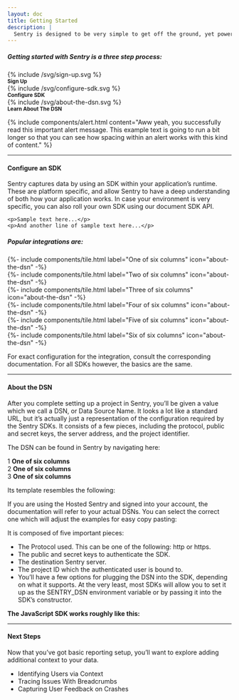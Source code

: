 ```yaml
---
layout: doc
title: Getting Started
description: |
  Sentry is designed to be very simple to get off the ground, yet powerful to grow into. If you have never used Sentry before, this tutorial will help you with getting started.
---
```


<h5 class="text-center mb-3">Getting started with Sentry is a three step process:</h5>

<div class="row bg-light process mb-4">
  <div class="col pt-3 pb-2 text-center">
    <div class="icon mx-auto d-block mb-1">
      {% include /svg/sign-up.svg %}
    </div>
    <small class="text-uppercase"><b>Sign Up</b></small>
  </div>
  <div class="col pt-3 pb-2 text-center">
    <div class="icon mx-auto d-block mb-1">
      {% include /svg/configure-sdk.svg %}
    </div>
    <small class="text-uppercase"><b>Configure SDK</b></small>
  </div>
  <div class="col pt-3 pb-2 text-center">
    <div class="icon mx-auto d-block mb-1">
      {% include /svg/about-the-dsn.svg %}
    </div>
    <small class="text-uppercase"><b>Learn About The DSN</b></small>
  </div>
</div>

{% include components/alert.html content="Aww yeah, you successfully read this important alert message. This example text is going to run a bit longer so that you can see how spacing within an alert works with this kind of content." %}

---

#### Configure an SDK

Sentry captures data by using an SDK within your application’s runtime. These are platform specific, and allow Sentry to have a deep understanding of both how your application works. In case your environment is very specific, you can also roll your own SDK using our document SDK API.

<pre class="pre p-2 mb-5"><code>&lt;p&gt;Sample text here...&lt;/p&gt;
&lt;p&gt;And another line of sample text here...&lt;/p&gt;
</code></pre>

##### Popular integrations are:
<div class="mb-2">
  <div class="row">
    <div class="col-sm">
    {%- include components/tile.html
      label="One of six columns"
      icon="about-the-dsn"
    -%}
    </div>
    <div class="col-sm">
    {%- include components/tile.html
      label="Two of six columns"
      icon="about-the-dsn"
    -%}
    </div>
    <div class="col-sm">
    {%- include components/tile.html
      label="Three of six columns"
      icon="about-the-dsn"
    -%}
    </div>
  </div>
  <div class="row">
    <div class="col-sm">
    {%- include components/tile.html
      label="Four of six columns"
      icon="about-the-dsn"
    -%}
    </div>
    <div class="col-sm">
    {%- include components/tile.html
      label="Five of six columns"
      icon="about-the-dsn"
    -%}
    </div>
    <div class="col-sm">
    {%- include components/tile.html
      label="Six of six columns"
      icon="about-the-dsn"
    -%}
    </div>
  </div>
</div>

For exact configuration for the integration, consult the corresponding documentation. For all SDKs however, the basics are the same.

---

#### About the DSN

After you complete setting up a project in Sentry, you’ll be given a value which we call a DSN, or Data Source Name. It looks a lot like a standard URL, but it’s actually just a representation of the configuration required by the Sentry SDKs. It consists of a few pieces, including the protocol, public and secret keys, the server address, and the project identifier.

The DSN can be found in Sentry by navigating here:

<div class="bg-light process mb-4">
  <div class="d-flex align-items-center p-2">
    <span class="badge badge-secondary mr-2">
      1
    </span>
    <span class="">
      <b>One of six columns</b>
    </span>
  </div>
  <div class="d-flex flex-row align-items-center p-2">
    <span class="badge badge-secondary mr-2">
      2
    </span>
    <span class="">
      <b>One of six columns</b>
    </span>
  </div>
  <div class="d-flex flex-row align-items-center p-2">
    <span class="badge badge-secondary mr-2">
      3
    </span>
    <span class="">
      <b>One of six columns</b>
    </span>
  </div>
</div>

Its template resembles the following:

If you are using the Hosted Sentry and signed into your account, the documentation will refer to your actual DSNs. You can select the correct one which will adjust the examples for easy copy pasting:

It is composed of five important pieces:

- The Protocol used. This can be one of the following: http or https.
- The public and secret keys to authenticate the SDK.
- The destination Sentry server.
- The project ID which the authenticated user is bound to.
- You’ll have a few options for plugging the DSN into the SDK, depending on what it 	supports. At the very least, most SDKs will allow you to set it up as the 	SENTRY_DSN environment variable or by passing it into the SDK’s constructor.


**The JavaScript SDK works roughly like this:**

---

#### Next Steps

Now that you’ve got basic reporting setup, you’ll want to explore adding additional context to your data.

- Identifying Users via Context
- Tracing Issues With Breadcrumbs
- Capturing User Feedback on Crashes

